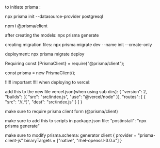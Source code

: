 to initiate prisma :

npx prisma init --datasource-provider postgresql

npm i @prisma/client

after creating the models:
npx prisma generate

creating migration files:
npx prisma migrate dev --name init --create-only

deployment:
npx prisma migrate deploy

Requiring
const {PrismaClient} = require("@prisma/client");

const prisma = new PrismaClient();

!!!!! important !!!!
when deploying to vercel:

add this to the new file vercel.json(when using sub dirs):
{
"version": 2,
"builds": [{ "src": "src/index.js", "use": "@vercel/node" }],
"routes": [
{
"src": "/(.*)",
"dest": "src/index.js"
}
]
}

make sure to require prisma client form (@prisma/client)

make sure to add this to scripts in package.json file:
"postinstall": "npx prisma generate"

make sure to modify prisma.schema:
generator client {
provider = "prisma-client-js"
binaryTargets = ["native", "rhel-openssl-3.0.x"]
}
